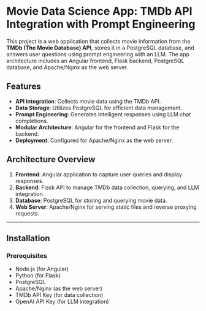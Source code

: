 # Movie Data Science App: TMDb API Integration with Prompt Engineering

This project is a web application that collects movie information from the **TMDb (The Movie Database) API**, stores it in a PostgreSQL database, and answers user questions using prompt engineering with an LLM. The app architecture includes an Angular frontend, Flask backend, PostgreSQL database, and Apache/Nginx as the web server.

## Features
- **API Integration**: Collects movie data using the TMDb API.
- **Data Storage**: Utilizes PostgreSQL for efficient data management.
- **Prompt Engineering**: Generates intelligent responses using LLM chat completions.
- **Modular Architecture**: Angular for the frontend and Flask for the backend.
- **Deployment**: Configured for Apache/Nginx as the web server.

## Architecture Overview
1. **Frontend**: Angular application to capture user queries and display responses.
2. **Backend**: Flask API to manage TMDb data collection, querying, and LLM integration.
3. **Database**: PostgreSQL for storing and querying movie data.
4. **Web Server**: Apache/Nginx for serving static files and reverse proxying requests.

---

## Installation

### Prerequisites
- Node.js (for Angular)
- Python (for Flask)
- PostgreSQL
- Apache/Nginx (as the web server)
- TMDb API Key (for data collection)
- OpenAI API Key (for LLM integration)

